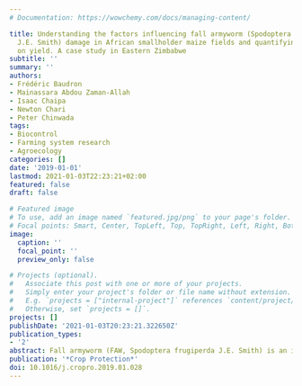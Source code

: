 ```yaml
---
# Documentation: https://wowchemy.com/docs/managing-content/

title: Understanding the factors influencing fall armyworm (Spodoptera frugiperda
  J.E. Smith) damage in African smallholder maize fields and quantifying its impact
  on yield. A case study in Eastern Zimbabwe
subtitle: ''
summary: ''
authors:
- Frédéric Baudron
- Mainassara Abdou Zaman-Allah
- Isaac Chaipa
- Newton Chari
- Peter Chinwada
tags:
- Biocontrol
- Farming system research
- Agroecology
categories: []
date: '2019-01-01'
lastmod: 2021-01-03T22:23:21+02:00
featured: false
draft: false

# Featured image
# To use, add an image named `featured.jpg/png` to your page's folder.
# Focal points: Smart, Center, TopLeft, Top, TopRight, Left, Right, BottomLeft, Bottom, BottomRight.
image:
  caption: ''
  focal_point: ''
  preview_only: false

# Projects (optional).
#   Associate this post with one or more of your projects.
#   Simply enter your project's folder or file name without extension.
#   E.g. `projects = ["internal-project"]` references `content/project/deep-learning/index.md`.
#   Otherwise, set `projects = []`.
projects: []
publishDate: '2021-01-03T20:23:21.322650Z'
publication_types:
- '2'
abstract: Fall armyworm (FAW, Spodoptera frugiperda J.E. Smith) is an invasive lepidopteran pest established in most of sub-Saharan Africa since 2016. Although the immediate reaction of governments has been to invest in chemical pesticides, control methods based on agronomic management would be more affordable to resource-constrained smallholders and minimize risks for health and the environment. However, little is known about the most effective agronomic practices that could control FAW under typical African smallholder conditions. In addition, the impact of FAW damage on yield in Africa has been reported as very large, but these estimates are mainly based on farmers' perceptions, and not on rigorous field scouting methods. Thus, the objectives of this study were to understand the factors influencing FAW damage in African smallholder maize fields and quantify its impact on yield, using two districts of Eastern Zimbabwe as cases. A total of 791 smallholder maize plots were scouted for FAW damage and the head of the corresponding farming household interviewed. Grain yield was later determined in about 20% of these fields. FAW damage was found to be significantly reduced by frequent weeding operations and by minimum- and zero-tillage. Conversely, pumpkin intercropping was found to significantly increase FAW damage. FAW damage was also found to be higher for some maize varieties, although these varieties may not be the lowest yielding. If the incidence of plants with FAW damage symptoms recorded in this research (32-48%, depending on the estimate used) is commensurate with what other studies conducted on the continent found, our best estimate of the impact of FAW damage on yield (11.57%) is much lower than what these studies reported. Although our study presents limitations, losses due to FAW damage in Africa could have been over-estimated. The threat that FAW represents for African smallholders, although very real, should not divert attention away from other pressing challenges they face.
publication: '*Crop Protection*'
doi: 10.1016/j.cropro.2019.01.028
---
```

